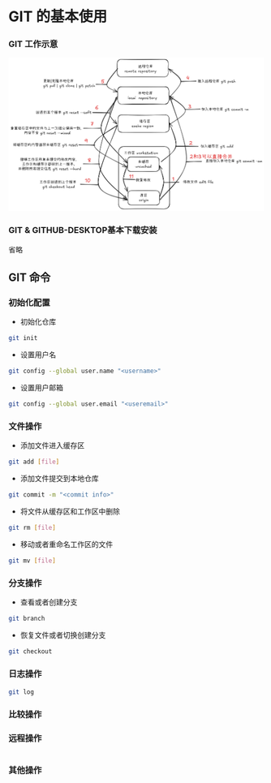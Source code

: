# GIT 的基本使用
### GIT 工作示意
![alt text](<git workflow schematic.png>)
### GIT & GITHUB-DESKTOP基本下载安装
省略
## GIT 命令
### 初始化配置
* 初始化仓库
``` bash
git init
```
* 设置用户名
``` bash 
git config --global user.name "<username>"
```
* 设置用户邮箱
``` bash 
git config --global user.email "<useremail>"
```
### 文件操作
* 添加文件进入缓存区
``` bash 
git add [file]
```
* 添加文件提交到本地仓库
``` bash 
git commit -m "<commit info>"
```
* 将文件从缓存区和工作区中删除
``` bash 
git rm [file]
```
* 移动或者重命名工作区的文件
``` bash 
git mv [file]
```
### 分支操作
* 查看或者创建分支
``` bash 
git branch 
```
* 恢复文件或者切换创建分支
``` bash
git checkout
```
### 日志操作
``` bash
git log  
```
### 比较操作

### 远程操作
``` bash 
```
### 其他操作